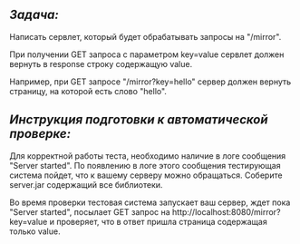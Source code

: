 **_Задача:_**
---
Написать сервлет, который будет обрабатывать запросы на "/mirror".

При получении GET запроса с параметром key=value сервлет должен вернуть в response строку содержащую value.

Например, при GET запросе "/mirror?key=hello" сервер должен вернуть страницу, на которой есть слово "hello".


**_Инструкция подготовки к автоматической проверке:_**
---
Для корректной работы теста, необходимо наличие в логе сообщения "Server started". По появлению в логе этого сообщения тестирующая система пойдет, что к вашему серверу можно обращаться.
Соберите server.jar содержащий все библиотеки.

Во время проверки тестовая система запускает ваш сервер, ждет пока "Server started", посылает GET запрос на
http://localhost:8080/mirror?key=value
и проверяет, что в ответ пришла страница содержащая только
value.
